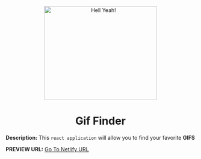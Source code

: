 <center>
	<img src="https://media.giphy.com/media/RrVzUOXldFe8M/giphy.gif" 
		width="300" 
		height="250"
		alt="Hell Yeah!"
	/>
		<h1>Gif Finder
</center>

**Description:** This `react application` will allow you to find your favorite **GIFS**

**PREVIEW URL:** [Go To Netlify URL](https://amazing-jennings-9f794c.netlify.app/search)

